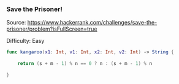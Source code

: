 ### Save the Prisoner!

Source: <https://www.hackerrank.com/challenges/save-the-prisoner/problem?isFullScreen=true>

Difficulty: Easy

```swift
func kangaroo(x1: Int, v1: Int, x2: Int, v2: Int) -> String {
    
    return (s + m - 1) % n == 0 ? n : (s + m - 1) % n
    
}
```
